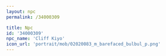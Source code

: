 ```yaml
---
layout: npc
permalink: /34000309

title: Npc
id: '34000309'
npc_name: 'Cliff Kiyo'
icon_url: 'portrait/mob/02020083_m_barefaced_bulbul_p.png'
---
```


